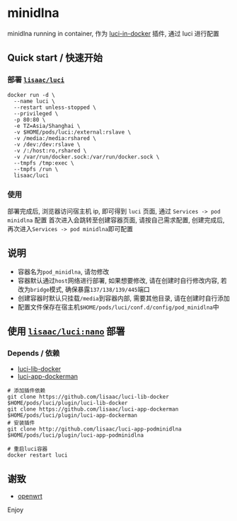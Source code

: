 # minidlna
minidlna running in container, 作为 [luci-in-docker](https://github.com/lisaac/luci-in-docker) 插件, 通过 luci 进行配置

## Quick start / 快速开始

### 部署 [`lisaac/luci`](https://hub.docker.com/r/lisaac/luci)
```
docker run -d \
  --name luci \
  --restart unless-stopped \
  --privileged \
  -p 80:80 \
  -e TZ=Asia/Shanghai \
  -v $HOME/pods/luci:/external:rslave \
  -v /media:/media:rshared \
  -v /dev:/dev:rslave \
  -v /:/host:ro,rshared \
  -v /var/run/docker.sock:/var/run/docker.sock \
  --tmpfs /tmp:exec \
  --tmpfs /run \
  lisaac/luci
```

### 使用
部署完成后, 浏览器访问宿主机 ip, 即可得到 `luci` 页面, 通过 `Services -> pod minidlna` 配置
首次进入会跳转至创建容器页面, 请按自己需求配置, 创建完成后,再次进入`Services -> pod minidlna`即可配置

## 说明
- 容器名为`pod_minidlna`, 请勿修改
- 容器默认通过`host`网络进行部署, 如果想要修改, 请在创建时自行修改内容, 若改为`bridge`模式, 确保暴露`137/138/139/445`端口
- 创建容器时默认只挂载`/media`到容器内部, 需要其他目录, 请在创建时自行添加
- 配置文件保存在宿主机`$HOME/pods/luci/conf.d/config/pod_minidlna`中

## 使用 [`lisaac/luci:nano`](https://hub.docker.com/r/lisaac/luci) 部署

### Depends / 依赖
- [luci-lib-docker](https://github.com/lisaac/luci-lib-docker)
- [luci-app-dockerman](https://github.com/lisaac/luci-app-dockerman)
```
# 添加插件依赖
git clone https://github.com/lisaac/luci-lib-docker $HOME/pods/luci/plugin/luci-lib-docker
git clone https://github.com/lisaac/luci-app-dockerman $HOME/pods/luci/plugin/luci-app-dockerman
# 安装插件
git clone http://github.com/lisaac/luci-app-podminidlna $HOME/pods/luci/plugin/luci-app-podminidlna

# 重启luci容器
docker restart luci
```

## 谢致
- [openwrt](https://github.com/openwrt/openwrt)

Enjoy